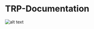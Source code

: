 # TRP-Documentation

![alt text]([image_url](https://github.com/imtiaz1710/TRP-Documentation/blob/main/filter%20web.jpg))
